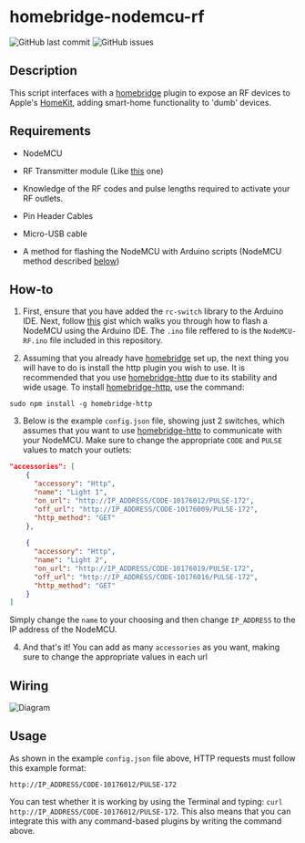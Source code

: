 # homebridge-nodemcu-rf

![GitHub last commit](https://img.shields.io/github/last-commit/Tommrodrigues/homebridge-nodemcu-rf.svg) ![GitHub issues](https://img.shields.io/github/issues/Tommrodrigues/homebridge-nodemcu-rf.svg)

## Description

This script interfaces with a [homebridge](https://github.com/nfarina/homebridge) plugin to expose an RF devices to Apple's [HomeKit](http://www.apple.com/ios/home/), adding smart-home functionality to 'dumb' devices.

## Requirements

* NodeMCU

* RF Transmitter module (Like [this](https://randomnerdtutorials.com/rf-433mhz-transmitter-receiver-module-with-arduino/) one)

* Knowledge of the RF codes and pulse lengths required to activate your RF outlets.

* Pin Header Cables

* Micro-USB cable

* A method for flashing the NodeMCU with Arduino scripts (NodeMCU method described [below](#how-to))

## How-to

1. First, ensure that you have added the `rc-switch` library to the Arduino IDE. Next, follow [this](https://gist.github.com/Tommrodrigues/8d9d3b886936ccea9c21f495755640dd) gist which walks you through how to flash a NodeMCU using the Arduino IDE. The `.ino` file reffered to is the `NodeMCU-RF.ino` file included in this repository.

2. Assuming that you already have [homebridge](https://github.com/nfarina/homebridge#installation) set up, the next thing you will have to do is install the http plugin you wish to use. It is recommended that you use [homebridge-http](https://github.com/rudders/homebridge-http) due to its stability and wide usage. To install [homebridge-http](https://github.com/rudders/homebridge-http), use the command:
```
sudo npm install -g homebridge-http
```

3. Below is the example `config.json` file, showing just 2 switches,  which assumes that you want to use [homebridge-http](https://github.com/rudders/homebridge-http) to communicate with your NodeMCU. Make sure to change the appropriate `CODE` and `PULSE` values to match your outlets:

```json
"accessories": [
    {
      "accessory": "Http",
      "name": "Light 1",
      "on_url": "http://IP_ADDRESS/CODE-10176012/PULSE-172",
      "off_url": "http://IP_ADDRESS/CODE-10176009/PULSE-172",
      "http_method": "GET"
    },
        
    {
      "accessory": "Http",
      "name": "Light 2",
      "on_url": "http://IP_ADDRESS/CODE-10176019/PULSE-172",
      "off_url": "http://IP_ADDRESS/CODE-10176016/PULSE-172",
      "http_method": "GET"
    }
]
```
Simply change the `name` to your choosing and then change `IP_ADDRESS` to the IP address of the NodeMCU.

4. And that's it! You can add as many `accessories` as you want, making sure to change the appropriate values in each url

## Wiring

![Diagram](https://i.ibb.co/DMvP5cB/RF-Diagram.jpg)

## Usage

As shown in the example `config.json` file above, HTTP requests must follow this example format: 
```
http://IP_ADDRESS/CODE-10176012/PULSE-172
```

You can test whether it is working by using the Terminal and typing: `curl http://IP_ADDRESS/CODE-10176012/PULSE-172`.
This also means that you can integrate this with any command-based plugins by writing the command above.
